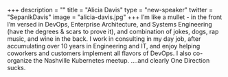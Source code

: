 +++
description = ""
title = "Alicia Davis"
type = "new-speaker"
twitter = "SepanikDavis"
image = "alicia-davis.jpg"
+++
I’m like a mullet - in the front I’m versed in DevOps, Enterprise Architecture, and Systems Engineering (have the degrees & scars to prove it), and combination of jokes, dogs, rap music, and wine in the back. I work in consulting in my day job, after accumulating over 10 years in Engineering and IT, and enjoy helping coworkers and customers implement all flavors of DevOps. I also co-organize the Nashville Kubernetes meetup.
….and clearly One Direction sucks.